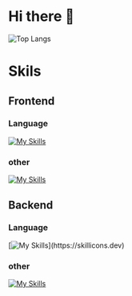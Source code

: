 # Hi there 👋

![Top Langs](https://github-readme-stats.vercel.app/api/top-langs/?username=Tebaeleven&layout=compact)

# Skils
## Frontend
### Language
[![My Skills](https://skillicons.dev/icons?i=html,css,js,ts)](https://skillicons.dev)
### other
[![My Skills](https://skillicons.dev/icons?i=react,next)](https://skillicons.dev)

## Backend
### Language
[![My Skills](https://skillicons.dev/icons?i=nodejs,python,go,)](https://skillicons.dev)
### other
[![My Skills](https://skillicons.dev/icons?i=laravel,docker,supabase,appwrite,prisma)](https://skillicons.dev)
